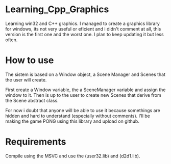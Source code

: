 # Learning_Cpp_Graphics
Learning win32 and C++ graphics. I managed to create a graphics library for windows, its not very useful or eficient and i didn't comment at all, this version is the first one and the worst one. I plan to keep updating it but less often.

# How to use

The sistem is based on a Window object, a Scene Manager and Scenes that the user will create.

First create a Window variable, the a SceneManager variable and assign the window to it. Then is up to the user to create new Scenes that derive from the Scene abstract class.

For now i doubt that anyone will be able to use it because somethings are hidden and hard to understand (especially without comments). I'll be making the game PONG using this library and upload on github.
  
# Requirements

Compile using the MSVC and use the (user32.lib) and (d2d1.lib).
